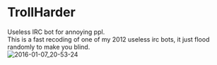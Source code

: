 TrollHarder
=======================

Useless IRC bot for annoying ppl.<br />
This is a fast recoding of one of my 2012 useless irc bots, it just flood randomly to make you blind.<br />
![2016-01-07_20-53-24](https://cloud.githubusercontent.com/assets/8536299/12181362/00b90860-b582-11e5-8b36-7919bcd39d18.png)
